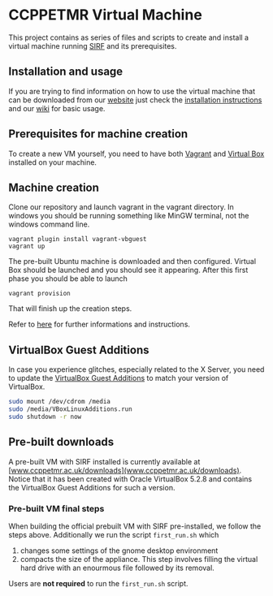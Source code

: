 # CCPPETMR Virtual Machine 

This project contains as series of files and scripts to create and install a virtual machine running [SIRF](https://github.com/CCPPETMR/SIRF) and its prerequisites. 

## Installation and usage
If you are trying to find information on how to use the virtual machine that can be downloaded 
from our [website](http://www.ccppetmr.ac.uk/downloads) just check the
[installation  instructions](INSTALL.md) and our [wiki](https://github.com/CCPPETMR/CCPPETMR_VM/wiki)
for basic usage.

## Prerequisites for machine creation

To create a new VM yourself, you need to have both [Vagrant](https://www.vagrantup.com) and [Virtual Box](https://www.virtualbox.org) installed on your machine.

## Machine creation

Clone our repository and launch vagrant in the vagrant directory. In windows you should be running something like MinGW terminal, not the windows command line.

    vagrant plugin install vagrant-vbguest
    vagrant up
	
The pre-built Ubuntu machine is downloaded and then configured. Virtual Box should be launched and you should see it appearing. After this first phase you should be able to launch 

    vagrant provision
	
That will finish up the creation steps. 

Refer to [here](https://github.com/CCPPETMR/CCPPETMR_VM/blob/master/INSTALL.md) for further informations and instructions.

## VirtualBox Guest Additions
In case you experience glitches, especially related to the X Server, you need to update the [VirtualBox Guest Additions](https://www.virtualbox.org/manual/ch04.html) to match your version of VirtualBox.

```bash
sudo mount /dev/cdrom /media
sudo /media/VBoxLinuxAdditions.run
sudo shutdown -r now
```

## Pre-built downloads
A pre-built VM with SIRF installed is currently available at [www.ccppetmr.ac.uk/downloads](www.ccppetmr.ac.uk/downloads). Notice that it has been created with Oracle VirtualBox 5.2.8 and contains the VirtualBox Guest Additions for such a version. 

### Pre-built VM final steps
When building the official prebuilt VM with SIRF pre-installed, we follow the steps above. 
Additionally we run the script `first_run.sh` which

1. changes some settings of the gnome desktop environment
2. compacts the size of the appliance. This step involves filling the virtual hard drive with an enourmous file followed by its removal.

Users are **not required** to run the `first_run.sh` script.

